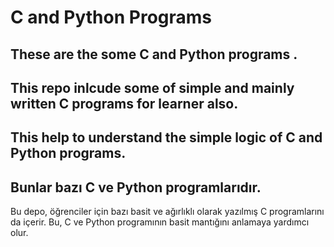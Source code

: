 #  C and Python Programs

## These are the some C  and Python programs . 
## This repo inlcude some of simple and mainly written C programs for learner also.
## This help to understand the simple logic of  C and Python programs.


## Bunlar bazı C ve Python programlarıdır.
Bu depo, öğrenciler için bazı basit ve ağırlıklı olarak yazılmış C programlarını da içerir.
Bu, C ve Python programının basit mantığını anlamaya yardımcı olur.

